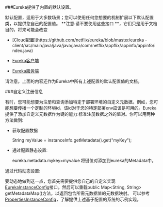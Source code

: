 ###Eureka提供了内置的默认设置。

默认配置，适用于大多数场景；您可以使用任何您想要的机制扩展以下默认配置类，以提供您自己的配置值。 **注意:请不要使用这些接口 **，它们只是用于文档目的，将来可能会改变

* [Cloud配置](https://github.com/netflix/eureka/blob/master/eureka - client/src/main/java/java/java/java/com/netflix/appflix/appinfo/appinfo/index.java)
		
		
* [Eureka客户端](https://github.com/Netflix/eureka/blob/master/eureka-client/src/main/java/com/netflix/discovery/DefaultEurekaClientConfig.java)


* [Eureka服务端](https://github.com/Netflix/eureka/blob/master/eureka-core/src/main/java/com/netflix/eureka/DefaultEurekaServerConfig.java)

请注意，上面的内容还作为Eureka中所有上述配置的默认配置值的文档。

###自定义注册信息

有时，您可能想要为注册和查询添加特定于部署环境的自定义元数据。例如，您可能想要传播一个定制的环境id，该id对于您的特定部署env应该是可用的。Eureka提供了添加自定义元数据作为键的能力:标准注册数据之外的值对。你可以用两种方法做到:

*   获取配置数据

	String myValue = instanceInfo.getMetadata().get("myKey");

* 通过配置静态设置:

	eureka.metadata.mykey=myvalue 将键值对添加到eureka的Metadata中。

通过代码动态设置:

要动态地做到这一点，您首先需要提供您自己的自定义实现[EurekaInstanceConfig](https://github.com/Netflix/eureka/blob/master/eureka-client/src/main/java/com/netflix/appinfo/EurekaInstanceConfig.java)接口。然后可以重载public Map<String, String> getMetadataMap()方法，以返回包含所需元数据值的元数据映射。
可以参考[PropertiesInstanceConfig](https://github.com/Netflix/eureka/blob/master/eureka-client/src/main/java/com/netflix/appinfo/PropertiesInstanceConfig.java)，了解提供上述基于配置的系统的示例实现。